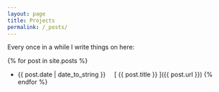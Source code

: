 ```yaml
---
layout: page
title: Projects
permalink: /_posts/
---
```


Every once in a while I write things on here:

{% for post in site.posts %}
  * {{ post.date | date_to_string }} &nbsp; &nbsp; [ {{ post.title }} ]({{ post.url }})
{% endfor %}